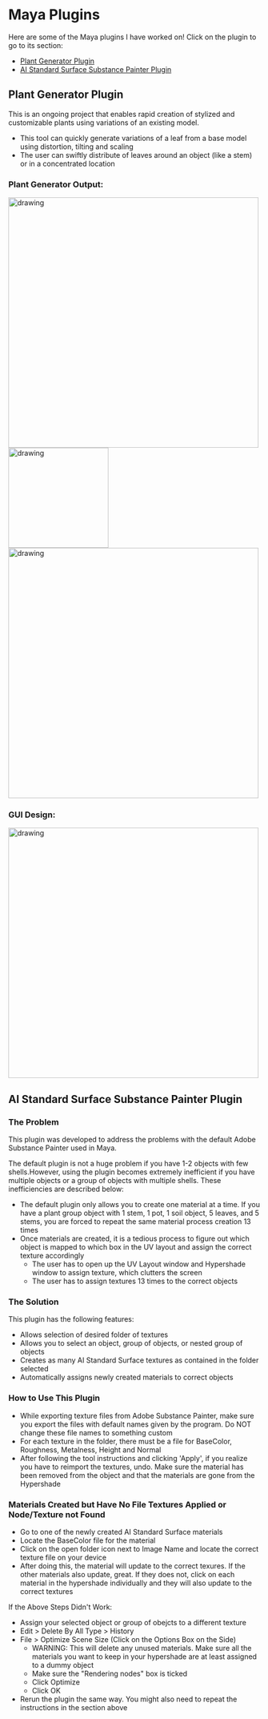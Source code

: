 # Maya Plugins
Here are some of the Maya plugins I have worked on! Click on the plugin to go to its section: 
* [Plant Generator Plugin](https://github.com/nMDaas/MayaPlugins/edit/main/README.md#plant-generator-plugin)
* [AI Standard Surface Substance Painter Plugin](https://github.com/nMDaas/MayaPlugins?tab=readme-ov-file#ai-standard-surface-substance-painter-plugin)

## Plant Generator Plugin
This is an ongoing project that enables rapid creation of stylized and customizable plants using variations of an existing model.
* This tool can quickly generate variations of a leaf from a base model using distortion, tilting and scaling
* The user can swiftly distribute of leaves around an object (like a stem) or in a concentrated location

### Plant Generator Output:  

<img src="https://github.com/nMDaas/MyPlugins/blob/main/images/render3.jpg" alt="drawing" width="500"/>
<img src="https://github.com/nMDaas/MyPlugins/blob/main/images/plantGen.jpg" alt="drawing" width="200"/>
<img src="https://github.com/nMDaas/MyPlugins/blob/main/images/render2.jpg" alt="drawing" width="500"/>

### GUI Design:  
<img src="https://github.com/nMDaas/MyPlugins/blob/main/images/GUI.png" alt="drawing" width="500"/>

## AI Standard Surface Substance Painter Plugin

### The Problem
This plugin was developed to address the problems with the default Adobe Substance Painter used in Maya.

The default plugin is not a huge problem if you have 1-2 objects with few shells.However, using the plugin becomes extremely inefficient if you have multiple  objects or a group of objects with multiple shells. These inefficiencies are described below:
* The default plugin only allows you to create one material at a time. If you have a plant group object with 1 stem, 1 pot, 1 soil object, 5 leaves, and 5 stems, you are forced to repeat the same material process creation 13 times
* Once materials are created, it is a tedious process to figure out which object is mapped to which box in the UV layout and assign the correct texture accordingly
    -  The user has to open up the UV Layout window and Hypershade window to assign texture, which clutters the screen
    - The user has to assign textures 13 times to the correct objects

 ### The Solution
 This plugin has the following features:
 * Allows selection of desired folder of textures
 * Allows you to select an object, group of objects, or nested group of objects
 * Creates as many AI Standard Surface textures as contained in the folder selected 
 * Automatically assigns newly created materials to correct objects

 ### How to Use This Plugin
 * While exporting texture files from Adobe Substance Painter, make sure you export the files with default names given by the program. Do NOT change these file names to something custom
 * For each texture in the folder, there must be a file for BaseColor, Roughness, Metalness, Height and Normal
 * After following the tool instructions and clicking 'Apply', if you realize you have to reimport the textures, undo. Make sure the material has been removed from the object and that the materials are gone from the Hypershade

 ### Materials Created but Have No File Textures Applied or Node/Texture not Found
 * Go to one of the newly created AI Standard Surface materials
 * Locate the BaseColor file for the material
 * Click on the open folder icon next to Image Name and locate the correct texture file on your device
 * After doing this, the material will update to the correct texures. If the other materials also update, great. If they does not, click on each material in the hypershade individually and they will also update to the correct textures

 If the Above Steps Didn't Work:
 * Assign your selected object or group of obejcts to a different texture
 * Edit > Delete By All Type > History
 * File > Optimize Scene Size (Click on the Options Box on the Side)
    - WARNING: This will delete any unused materials. Make sure all the materials you want to keep in your hypershade are at least assigned to a dummy object
    - Make sure the "Rendering nodes" box is ticked
    - Click Optimize
    - Click OK 
* Rerun the plugin the same way. You might also need to repeat the instructions in the section above
